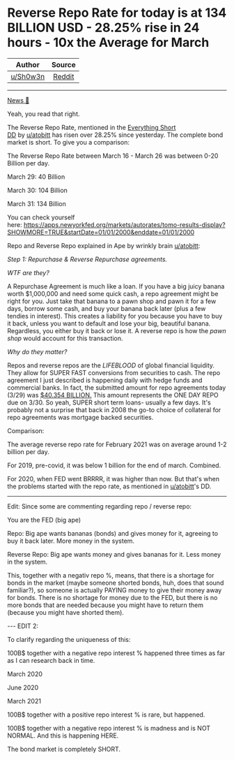Reverse Repo Rate for today is at 134 BILLION USD - 28.25% rise in 24 hours - 10x the Average for March
=======================================================================================================

| Author       | Source       | 
| :-------------: |:-------------:|
|  [u/Sh0w3n](https://www.reddit.com/user/Sh0w3n/) | [Reddit](https://www.reddit.com/r/GME/comments/mhqvee/reverse_repo_rate_for_today_is_at_134_billion_usd/) | 

---


[News 📰](https://www.reddit.com/r/GME/search?q=flair_name%3A%22News%20%F0%9F%93%B0%22&restrict_sr=1)

Yeah, you read that right.

The Reverse Repo Rate, mentioned in the [Everything Short DD](https://www.reddit.com/r/GME/comments/mgucv2/the_everything_short/?utm_source=share&utm_medium=web2x&context=3) by [u/atobitt](https://www.reddit.com/u/atobitt/) has risen over 28.25% since yesterday. The complete bond market is short. To give you a comparison:

The Reverse Repo Rate between March 16 - March 26 was between 0-20 Billion per day.

March 29: 40 Billion

March 30: 104 Billion

March 31: 134 Billion

You can check yourself here: <https://apps.newyorkfed.org/markets/autorates/tomo-results-display?SHOWMORE=TRUE&startDate=01/01/2000&enddate=01/01/2000>

Repo and Reverse Repo explained in Ape by wrinkly brain [u/atobitt](https://www.reddit.com/u/atobitt/):

*Step 1: Repurchase & Reverse Repurchase agreements.*

*WTF are they?*

A Repurchase Agreement is much like a loan. If you have a big juicy banana worth $1,000,000 and need some quick cash, a repo agreement might be right for you. Just take that banana to a pawn shop and pawn it for a few days, borrow some cash, and buy your banana back later (plus a few tendies in interest). This creates a liability for you because you have to buy it back, unless you want to default and lose your big, beautiful banana. Regardless, you either buy it back or lose it. A reverse repo is how the *pawn shop* would account for this transaction.

*Why do they matter?*

Repos and reverse repos are the *LIFEBLOOD* of global financial liquidity. They allow for SUPER FAST conversions from securities to cash. The repo agreement I just described is happening daily with hedge funds and commercial banks. In fact, the submitted amount for repo agreements today (3/29) was [$40.354 BILLION.](https://apps.newyorkfed.org/markets/autorates/tomo-results-display?SHOWMORE=TRUE&startDate=01/01/2000&enddate=01/01/2000) This amount represents the ONE DAY REPO due on 3/30. So yeah, SUPER short term loans- usually a few days. It's probably not a surprise that back in 2008 the go-to choice of collateral for repo agreements was mortgage backed securities.

Comparison:

The average reverse repo rate for February 2021 was on average around 1-2 billion per day.

For 2019, pre-covid, it was below 1 billion for the end of march. Combined.

For 2020, when FED went BRRRR, it was higher than now. But that's when the problems started with the repo rate, as mentioned in [u/atobitt](https://www.reddit.com/u/atobitt/)'s DD.

---

Edit: Since some are commenting regarding repo / reverse repo:

You are the FED (big ape)

Repo: Big ape wants bananas (bonds) and gives money for it, agreeing to buy it back later. More money in the system.

Reverse Repo: Big ape wants money and gives bananas for it. Less money in the system.

This, together with a negativ repo %, means, that there is a shortage for bonds in the market (maybe someone shorted bonds, huh, does that sound familiar?), so someone is actually PAYING money to give their money away for bonds. There is no shortage for money due to the FED, but there is no more bonds that are needed because you might have to return them (because you might have shorted them).

--- EDIT 2:

To clarify regarding the uniqueness of this:

100B$ together with a negative repo interest % happened three times as far as I can research back in time.

March 2020

June 2020

March 2021

100B$ together with a positive repo interest % is rare, but happened.

100B$ together with a negative repo interest % is madness and is NOT NORMAL. And this is happening HERE.

The bond market is completely SHORT.
